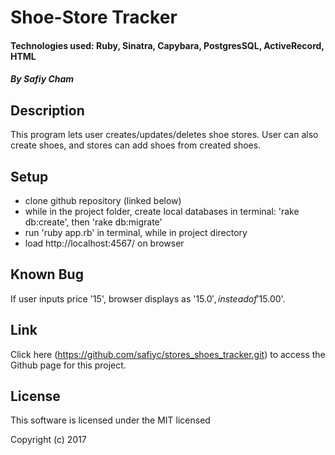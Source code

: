 # Shoe-Store Tracker

#### Technologies used: Ruby, Sinatra, Capybara, PostgresSQL, ActiveRecord, HTML

##### By Safiy Cham

## Description

This program lets user creates/updates/deletes shoe stores. User can also create shoes, and stores can add shoes from created shoes.

## Setup

* clone github repository (linked below)
* while in the project folder, create local databases in terminal: 'rake db:create', then 'rake db:migrate'
* run 'ruby app.rb' in terminal, while in project directory
* load http://localhost:4567/ on browser

## Known Bug

If user inputs price '15', browser displays as '$15.0', instead of '$15.00'.

## Link

Click here (https://github.com/safiyc/stores_shoes_tracker.git) to access the Github page for this project.

## License

This software is licensed under the MIT licensed

Copyright (c) 2017

